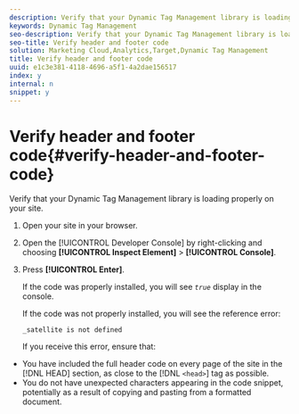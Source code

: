 ```yaml
---
description: Verify that your Dynamic Tag Management library is loading properly on your site.
keywords: Dynamic Tag Management
seo-description: Verify that your Dynamic Tag Management library is loading properly on your site.
seo-title: Verify header and footer code
solution: Marketing Cloud,Analytics,Target,Dynamic Tag Management
title: Verify header and footer code
uuid: e1c3e381-4118-4696-a5f1-4a2dae156517
index: y
internal: n
snippet: y
---
```


# Verify header and footer code{#verify-header-and-footer-code}

Verify that your Dynamic Tag Management library is loading properly on your site.

1. Open your site in your browser.
1. Open the [!UICONTROL Developer Console] by right-clicking and choosing **[!UICONTROL Inspect Element]** > **[!UICONTROL Console]**.
1. Press **[!UICONTROL Enter]**.

   If the code was properly installed, you will see *`true`* display in the console.

   If the code was not properly installed, you will see the reference error:

   `_satellite is not defined`

   If you receive this error, ensure that:

* You have included the full header code on every page of the site in the [!DNL HEAD] section, as close to the [!DNL `<head>`] tag as possible.
* You do not have unexpected characters appearing in the code snippet, potentially as a result of copying and pasting from a formatted document.

